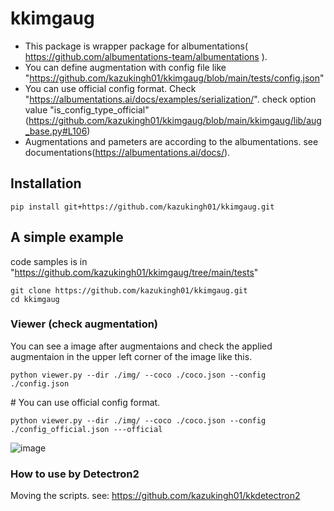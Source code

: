 # kkimgaug
- This package is wrapper package for albumentations( https://github.com/albumentations-team/albumentations ).
- You can define augmentation with config file like "https://github.com/kazukingh01/kkimgaug/blob/main/tests/config.json"
- You can use official config format. Check "https://albumentations.ai/docs/examples/serialization/". check option value "is_config_type_official"(https://github.com/kazukingh01/kkimgaug/blob/main/kkimgaug/lib/aug_base.py#L106)
- Augmentations and pameters are according to the albumentations. see documentations(https://albumentations.ai/docs/). 

## Installation
```
pip install git+https://github.com/kazukingh01/kkimgaug.git
```

## A simple example
code samples is in "https://github.com/kazukingh01/kkimgaug/tree/main/tests"
```
git clone https://github.com/kazukingh01/kkimgaug.git
cd kkimgaug
```

### Viewer (check augmentation)
You can see a image after augmentaions and check the applied augmentaion in the upper left corner of the image like this.
```
python viewer.py --dir ./img/ --coco ./coco.json --config ./config.json 
```
\# You can use official config format.
```
python viewer.py --dir ./img/ --coco ./coco.json --config ./config_official.json ---official
```
![image](https://i.imgur.com/2D8GxAY.png)

### How to use by Detectron2

Moving the scripts.
see: https://github.com/kazukingh01/kkdetectron2
